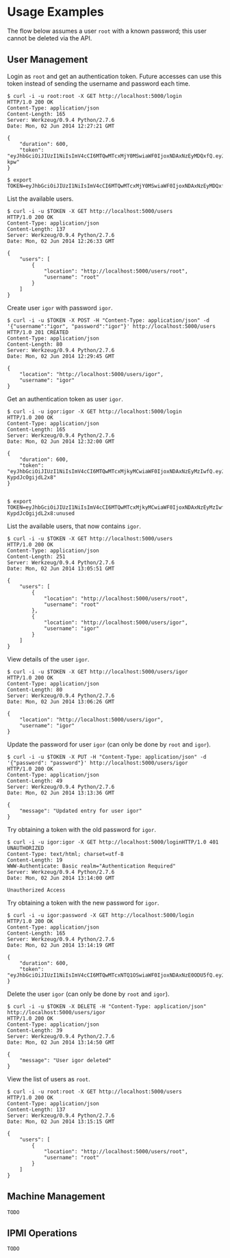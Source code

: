 # Usage Examples

The flow below assumes a user `root` with a known password; this user cannot be deleted via the API.

## User Management

Login as `root` and get an authentication token. Future accesses can use this token instead
     of sending the username and password each time.

```
$ curl -i -u root:root -X GET http://localhost:5000/login
HTTP/1.0 200 OK
Content-Type: application/json
Content-Length: 165
Server: Werkzeug/0.9.4 Python/2.7.6
Date: Mon, 02 Jun 2014 12:27:21 GMT

{
    "duration": 600, 
    "token": "eyJhbGciOiJIUzI1NiIsImV4cCI6MTQwMTcxMjY0MSwiaWF0IjoxNDAxNzEyMDQxfQ.eyJ1aWQiOjJ9.xrLAOK_OYBrWh7ZUzpuK7cuSkmk9Aak6pbleQR1-kpw"
}

$ export TOKEN=eyJhbGciOiJIUzI1NiIsImV4cCI6MTQwMTcxMjY0MSwiaWF0IjoxNDAxNzEyMDQxfQ.eyJ1aWQiOjJ9.xrLAOK_OYBrWh7ZUzpuK7cuSkmk:unused
```

List the available users.

```
$ curl -i -u $TOKEN -X GET http://localhost:5000/users
HTTP/1.0 200 OK
Content-Type: application/json
Content-Length: 137
Server: Werkzeug/0.9.4 Python/2.7.6
Date: Mon, 02 Jun 2014 12:26:33 GMT

{
    "users": [
        {
            "location": "http://localhost:5000/users/root", 
            "username": "root"
        }
    ]
}
```

Create user `igor` with password `igor`.

```
$ curl -i -u $TOKEN -X POST -H "Content-Type: application/json" -d '{"username":"igor", "password":"igor"}' http://localhost:5000/users
HTTP/1.0 201 CREATED
Content-Type: application/json
Content-Length: 80
Server: Werkzeug/0.9.4 Python/2.7.6
Date: Mon, 02 Jun 2014 12:29:45 GMT

{
    "location": "http://localhost:5000/users/igor", 
    "username": "igor"
}
```

Get an authentication token as user `igor`.

```
$ curl -i -u igor:igor -X GET http://localhost:5000/login
HTTP/1.0 200 OK
Content-Type: application/json
Content-Length: 165
Server: Werkzeug/0.9.4 Python/2.7.6
Date: Mon, 02 Jun 2014 12:32:00 GMT

{
    "duration": 600, 
    "token": "eyJhbGciOiJIUzI1NiIsImV4cCI6MTQwMTcxMjkyMCwiaWF0IjoxNDAxNzEyMzIwfQ.eyJ1aWQiOjR9.5LtrccmtSD9hmBjqzd5vdFFeVJ3-KypdJcOgijdL2x8"
}


$ export TOKEN=eyJhbGciOiJIUzI1NiIsImV4cCI6MTQwMTcxMjkyMCwiaWF0IjoxNDAxNzEyMzIwfQ.eyJ1aWQiOjR9.5LtrccmtSD9hmBjqzd5vdFFeVJ3-KypdJcOgijdL2x8:unused
```

List the available users, that now contains `igor`.

```
$ curl -i -u $TOKEN -X GET http://localhost:5000/users
HTTP/1.0 200 OK
Content-Type: application/json
Content-Length: 251
Server: Werkzeug/0.9.4 Python/2.7.6
Date: Mon, 02 Jun 2014 13:05:51 GMT

{
    "users": [
        {
            "location": "http://localhost:5000/users/root", 
            "username": "root"
        }, 
        {
            "location": "http://localhost:5000/users/igor", 
            "username": "igor"
        }
    ]
}
```

View details of the user `igor`.

```
$ curl -i -u $TOKEN -X GET http://localhost:5000/users/igor
HTTP/1.0 200 OK
Content-Type: application/json
Content-Length: 80
Server: Werkzeug/0.9.4 Python/2.7.6
Date: Mon, 02 Jun 2014 13:06:26 GMT

{
    "location": "http://localhost:5000/users/igor", 
    "username": "igor"
}
```

Update the password for user `igor` (can only be done by `root` and `igor`).

```
$ curl -i -u $TOKEN -X PUT -H "Content-Type: application/json" -d '{"password": "password"}' http://localhost:5000/users/igor
HTTP/1.0 200 OK
Content-Type: application/json
Content-Length: 49
Server: Werkzeug/0.9.4 Python/2.7.6
Date: Mon, 02 Jun 2014 13:13:36 GMT

{
    "message": "Updated entry for user igor"
}
```

Try obtaining a token with the old password for `igor`.

```
$ curl -i -u igor:igor -X GET http://localhost:5000/loginHTTP/1.0 401 UNAUTHORIZED
Content-Type: text/html; charset=utf-8
Content-Length: 19
WWW-Authenticate: Basic realm="Authentication Required"
Server: Werkzeug/0.9.4 Python/2.7.6
Date: Mon, 02 Jun 2014 13:14:00 GMT

Unauthorized Access
```

Try obtaining a token with the new password for `igor`.

```
$ curl -i -u igor:password -X GET http://localhost:5000/login
HTTP/1.0 200 OK
Content-Type: application/json
Content-Length: 165
Server: Werkzeug/0.9.4 Python/2.7.6
Date: Mon, 02 Jun 2014 13:14:19 GMT

{
    "duration": 600, 
    "token": "eyJhbGciOiJIUzI1NiIsImV4cCI6MTQwMTcxNTQ1OSwiaWF0IjoxNDAxNzE0ODU5fQ.eyJ1aWQiOjR9.C43wlcG6cyUYztm7kn5wSmrl1QJq3y0bAQ2k8O6hma8"
}
```

Delete the user `igor` (can only be done by `root` and `igor`).

```
$ curl -i -u $TOKEN -X DELETE -H "Content-Type: application/json" http://localhost:5000/users/igor
HTTP/1.0 200 OK
Content-Type: application/json
Content-Length: 39
Server: Werkzeug/0.9.4 Python/2.7.6
Date: Mon, 02 Jun 2014 13:14:50 GMT

{
    "message": "User igor deleted"
}
```

View the list of users as `root`.

```
$ curl -i -u root:root -X GET http://localhost:5000/users
HTTP/1.0 200 OK
Content-Type: application/json
Content-Length: 137
Server: Werkzeug/0.9.4 Python/2.7.6
Date: Mon, 02 Jun 2014 13:15:15 GMT

{
    "users": [
        {
            "location": "http://localhost:5000/users/root", 
            "username": "root"
        }
    ]
}
```

## Machine Management

`TODO`

## IPMI Operations

`TODO`
